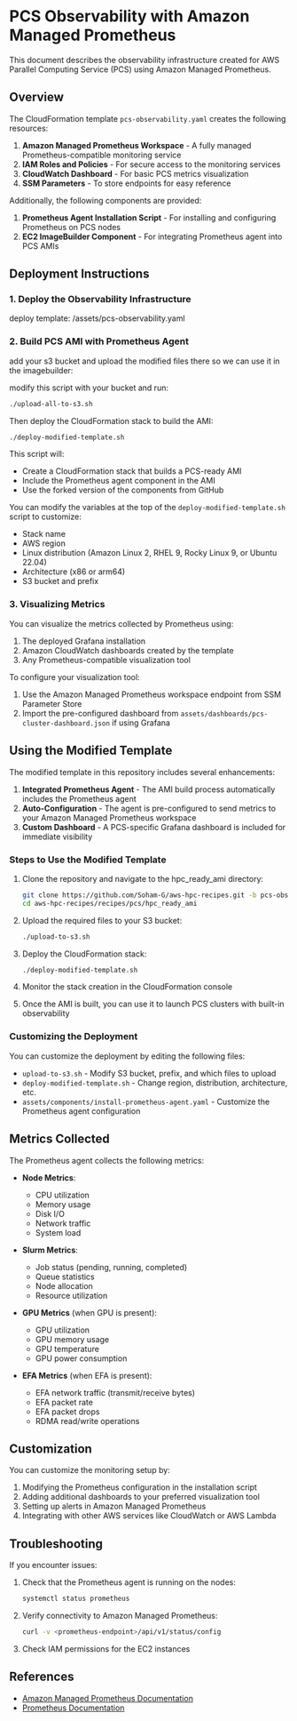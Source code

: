 # PCS Observability with Amazon Managed Prometheus

This document describes the observability infrastructure created for AWS Parallel Computing Service (PCS) using Amazon Managed Prometheus.

## Overview

The CloudFormation template `pcs-observability.yaml` creates the following resources:

1. **Amazon Managed Prometheus Workspace** - A fully managed Prometheus-compatible monitoring service
2. **IAM Roles and Policies** - For secure access to the monitoring services
3. **CloudWatch Dashboard** - For basic PCS metrics visualization
4. **SSM Parameters** - To store endpoints for easy reference

Additionally, the following components are provided:

1. **Prometheus Agent Installation Script** - For installing and configuring Prometheus on PCS nodes
2. **EC2 ImageBuilder Component** - For integrating Prometheus agent into PCS AMIs

## Deployment Instructions

### 1. Deploy the Observability Infrastructure

deploy template: /assets/pcs-observability.yaml

### 2. Build PCS AMI with Prometheus Agent

add your s3 bucket and upload the modified files there so we can use it in the imagebuilder:

modify this script with your bucket and run:

```bash
./upload-all-to-s3.sh
```

Then deploy the CloudFormation stack to build the AMI:

```bash
./deploy-modified-template.sh
```

This script will:
- Create a CloudFormation stack that builds a PCS-ready AMI
- Include the Prometheus agent component in the AMI
- Use the forked version of the components from GitHub

You can modify the variables at the top of the `deploy-modified-template.sh` script to customize:
- Stack name
- AWS region
- Linux distribution (Amazon Linux 2, RHEL 9, Rocky Linux 9, or Ubuntu 22.04)
- Architecture (x86 or arm64)
- S3 bucket and prefix

### 3. Visualizing Metrics

You can visualize the metrics collected by Prometheus using:

1. The deployed Grafana installation
2. Amazon CloudWatch dashboards created by the template
3. Any Prometheus-compatible visualization tool

To configure your visualization tool:
1. Use the Amazon Managed Prometheus workspace endpoint from SSM Parameter Store
2. Import the pre-configured dashboard from `assets/dashboards/pcs-cluster-dashboard.json` if using Grafana

## Using the Modified Template

The modified template in this repository includes several enhancements:

1. **Integrated Prometheus Agent** - The AMI build process automatically includes the Prometheus agent
2. **Auto-Configuration** - The agent is pre-configured to send metrics to your Amazon Managed Prometheus workspace
3. **Custom Dashboard** - A PCS-specific Grafana dashboard is included for immediate visibility

### Steps to Use the Modified Template

1. Clone the repository and navigate to the hpc_ready_ami directory:
   ```bash
   git clone https://github.com/Soham-G/aws-hpc-recipes.git -b pcs-observability
   cd aws-hpc-recipes/recipes/pcs/hpc_ready_ami
   ```

2. Upload the required files to your S3 bucket:
   ```bash
   ./upload-to-s3.sh
   ```

3. Deploy the CloudFormation stack:
   ```bash
   ./deploy-modified-template.sh
   ```

4. Monitor the stack creation in the CloudFormation console

5. Once the AMI is built, you can use it to launch PCS clusters with built-in observability

### Customizing the Deployment

You can customize the deployment by editing the following files:

- `upload-to-s3.sh` - Modify S3 bucket, prefix, and which files to upload
- `deploy-modified-template.sh` - Change region, distribution, architecture, etc.
- `assets/components/install-prometheus-agent.yaml` - Customize the Prometheus agent configuration

## Metrics Collected

The Prometheus agent collects the following metrics:

- **Node Metrics**:
  - CPU utilization
  - Memory usage
  - Disk I/O
  - Network traffic
  - System load

- **Slurm Metrics**:
  - Job status (pending, running, completed)
  - Queue statistics
  - Node allocation
  - Resource utilization
  
- **GPU Metrics** (when GPU is present):
  - GPU utilization
  - GPU memory usage
  - GPU temperature
  - GPU power consumption
  
- **EFA Metrics** (when EFA is present):
  - EFA network traffic (transmit/receive bytes)
  - EFA packet rate
  - EFA packet drops
  - RDMA read/write operations

## Customization

You can customize the monitoring setup by:

1. Modifying the Prometheus configuration in the installation script
2. Adding additional dashboards to your preferred visualization tool
3. Setting up alerts in Amazon Managed Prometheus
4. Integrating with other AWS services like CloudWatch or AWS Lambda

## Troubleshooting

If you encounter issues:

1. Check that the Prometheus agent is running on the nodes:
   ```bash
   systemctl status prometheus
   ```

2. Verify connectivity to Amazon Managed Prometheus:
   ```bash
   curl -v <prometheus-endpoint>/api/v1/status/config
   ```

3. Check IAM permissions for the EC2 instances

## References

- [Amazon Managed Prometheus Documentation](https://docs.aws.amazon.com/prometheus/latest/userguide/what-is-Amazon-Managed-Service-Prometheus.html)
- [Prometheus Documentation](https://prometheus.io/docs/introduction/overview/)
